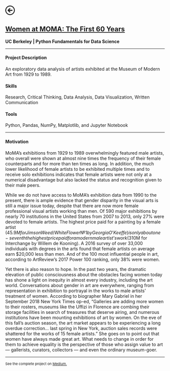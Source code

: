 [<img src="images/arrow_back.png?raw=true" width="30"/>](/data_science/index)

## [Women at MOMA: The First 60 Years](https://medium.com/berkeleyischool/women-at-moma-the-first-60-years-383d6b98f4f)
**UC Berkeley | Python Fundamentals for Data Science**<br>

---

#### Project Description
An exploratory data analysis of artists exhibited at the Museum of Modern Art from 1929 to 1989.

#### Skills 
Research, Critical Thinking, Data Analysis, Data Visualization, Written Communication

#### Tools 
Python, Pandas, NumPy, Matplotlib, and Jupyter Notebook

---

#### Motivation

MoMA’s exhibitions from 1929 to 1989 overwhelmingly featured male artists, who overall were shown at almost nine times the frequency of their female counterparts and for more than ten times as long. In addition, the much lower likelihood of female artists to be exhibited multiple times and to receive solo exhibitions indicates that female artists were not only at a numerical disadvantage but also lacked the status and recognition given to their male peers.

While we do not have access to MoMA’s exhibition data from 1990 to the present, there is ample evidence that gender disparity in the visual arts is still a major issue today, despite that there are now more female professional visual artists working than men. Of 590 major exhibitions by nearly 70 institutions in the United States from 2007 to 2013, only 27% were devoted to female artists. The highest price paid for a painting by a female artist ($45.9M for Jimson Weed/White Flower №1 by Georgia O’Keeffe) is only about one-seventh the highest price paid for a modern male artist’s work ($310M for Interchange by Willem de Kooning). A 2016 survey of over 33,000 individuals with degrees in the arts found that female artists on average earn $20,000 less than men. And of the 100 most influential people in art, according to ArtReview’s 2017 Power 100 ranking, only 38% were women.

Yet there is also reason to hope. In the past two years, the dramatic elevation of public consciousness about the obstacles facing women today has shone a light on inequity in almost every industry, including the art world. Conversations about gender in art are everywhere, ranging from representation in exhibition to portrayal in the works to male artists’ treatment of women. According to biographer Mary Gabriel in her September 2018 New York Times op-ed, “Galleries are adding more women to their rosters, museums like the Uffizi in Florence are combing their storage facilities in search of treasures that deserve airing, and numerous institutions have been mounting exhibitions of art by women. On the eve of this fall’s auction season, the art market appears to be experiencing a long overdue correction… last spring in New York, auction sales records were shattered for the works of 15 female artists.” She goes on to point out that women have always made great art. What needs to change in order for them to achieve equality is the perspective of those who assign value to art — gallerists, curators, collectors — and even the ordinary museum-goer.

---
<p style="font-size:11px">See the complete project on <a href="https://medium.com/berkeleyischool/women-at-moma-the-first-60-years-383d6b98f4f">Medium.</a></p>

